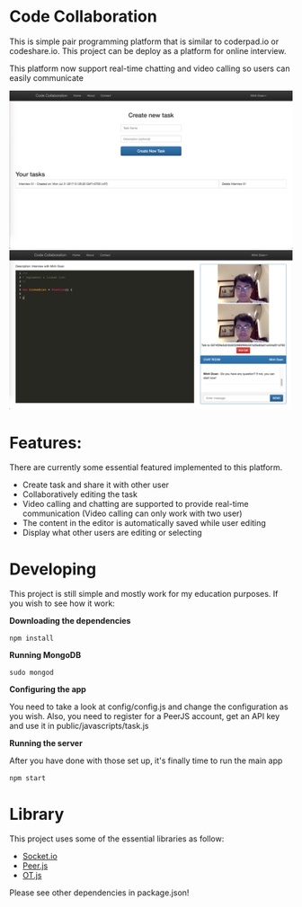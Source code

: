 # Code Collaboration

This is simple pair programming platform that is similar to coderpad.io or codeshare.io. This project can be deploy as a platform for online interview. 

This platform now support real-time chatting and video calling so users can easily communicate

![Image](demo1.png)
![Image](demo2.png)

# Features:

There are currently some essential featured implemented to this platform.

* Create task and share it with other user
* Collaboratively editing the task
* Video calling and chatting are supported to provide real-time communication (Video calling can only work with two user)
* The content in the editor is automatically saved while user editing
* Display what other users are editing or selecting

# Developing

This project is still simple and mostly work for my education purposes. If you wish to see how it work: 

**Downloading the dependencies**

```
npm install
```

**Running MongoDB**

```
sudo mongod
```

**Configuring the app**

You need to take a look at config/config.js and change the configuration as you wish. Also, you need to register for a PeerJS account, get an API key and use it in public/javascripts/task.js

**Running the server**

After you have done with those set up, it's finally time to run the main app

```
npm start
```

# Library

This project uses some of the essential libraries as follow:

- [Socket.io](https://github.com/socketio/socket.io)
- [Peer.js](https://github.com/peers/peerjs)
- [OT.js](https://github.com/Operational-Transformation/ot.js/)

Please see other dependencies in package.json! 
